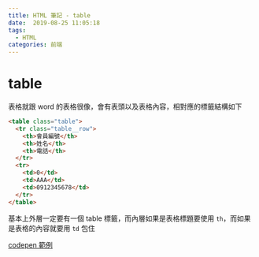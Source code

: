```yaml
---
title: HTML 筆記 - table
date:  2019-08-25 11:05:18
tags: 
  - HTML
categories: 前端
---
```



# table

表格就跟 word 的表格很像，會有表頭以及表格內容，相對應的標籤結構如下

``` HTML
<table class="table">
  <tr class="table__row">
    <th>會員編號</th>
    <th>姓名</th>
    <th>電話</th>
  </tr>
  <tr>
    <td>0</td>
    <td>AAA</td>
    <td>0912345678</td>
  </tr>
</table>
```

基本上外層一定要有一個 table 標籤，而內層如果是表格標題要使用 `th`，而如果是表格的內容就要用 `td` 包住

[codepen 範例](https://codepen.io/cos214159/pen/KOpadr)

